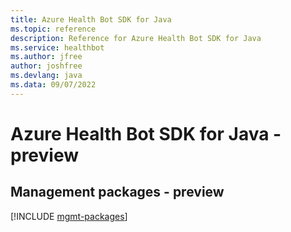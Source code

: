```yaml
---
title: Azure Health Bot SDK for Java
ms.topic: reference
description: Reference for Azure Health Bot SDK for Java
ms.service: healthbot
ms.author: jfree
author: joshfree
ms.devlang: java
ms.data: 09/07/2022
---
```

# Azure Health Bot SDK for Java - preview

## Management packages - preview
[!INCLUDE [mgmt-packages](health-bot-mgmt-index.md)]